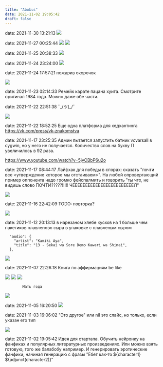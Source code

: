 ```yaml
---
title: "Abobus"
date: 2021-11-02 19:05:42
draft: false
---
```


date: 2021-11-30 13:21:13
![](/img/vk/dgbYjWgmS7w.jpg)

date: 2021-11-27 00:25:44
![](/img/vk/F_VEsB37n0o.jpg)
![](/img/vk/psxatbKJ5KQ.jpg)

date: 2021-11-25 20:38:33
![](/img/vk/6NcuzD22PCE.jpg)

date: 2021-11-24 23:24:00
![](/img/vk/VhxxkikLuuE.jpg)

date: 2021-11-24 17:57:21
пожарив окорочок

![](/img/vk/p1wf1uKuzu8.jpg)

date: 2021-11-23 02:14:33
Ремейк карате пацана хуита. Смотрите оригинал 1984 года. Можно даже обе части.

date: 2021-11-22 22:51:38
¯\_(ツ)_/¯

![](/img/vk/Xe0RbyALSFw.jpg)

date: 2021-11-22 18:52:25
Еще одна платформа для хедхантинга
https://vk.com/press/vk-znakomstva

date: 2021-11-17 23:25:35
Админ пытается запустить батник vcvarsall в cygwin, но у него не получается. Количество слов на букву П увеличилось в 92 раза.

https://www.youtube.com/watch?v=5jvOBbP6u2o

date: 2021-11-17 08:44:17
Лайфхак для победы в спорах: сказать "почти все <утверждение которое мы отстаиваем>". На любой опровергающий пример оппонента надо громко фейспалмить и говорить "ты что, не видишь слово ПОЧТИ?????!!!!! ЧЕЕЕЕЕЕЕЕЕЕЕЕЕЕЕЕЕЕЕЕЕЕЕЕЛ"

![](/img/vk/2Q80190BL_s.jpg)

date: 2021-11-16 22:42:09
TODO: повторка?

![](/img/vk/pg8WIdkpQYU.jpg)

date: 2021-11-12 20:13:13
в нарезаном хлебе кусков на 1 больше чем пакетиков плавленово сыра в упаковке с плавленым сыром

      "audio": {
        "artist": "Kamiki Aya",
        "title": "13 - Sekai wa Sore Demo Kawari wa Shinai",
      },
![](/img/vk/doc2000053095_617774707)

date: 2021-11-07 22:26:18
Книга по аффирмациям be like

![](/img/vk/wAV2mT-xnnU.jpg)
![](/img/vk/g19cxFXD2PE.jpg)
![](/img/vk/knaDQ6eGbcw.jpg)

            Мать года
![](/img/vk/oNnpA7nw1n4.jpg)

date: 2021-11-05 16:20:50
![](/img/vk/zf84_uxuuwI.jpg)

date: 2021-11-03 16:06:02
"Это другое" или nil это слайс, но только, если указан его тип

![](/img/vk/BjKF0FecTX8.jpg)

date: 2021-11-02 19:05:42
Идея для стартапа. Обучить нейронку на фанфиках и популярных литературных произведениях. Или можно взять готовую, того же балабобу например. И генерировать эротические фанфики, начиная генерацию с фразы "Ебет как-то ${character1} ${adjunct(character2)}"
